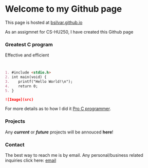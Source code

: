 # Welcome to my Github page

This page is hosted at [bsilvar.github.io](https://bsilvar.github.io/)

As an assigmnet for CS-HU250, I have created this Github page



### Greatest C program

Effective and efficient

```markdown


1. #include <stdio.h>
2. int main(void) {
3.    printf("Hello World!\n");
4.    return 0;
5. }

![Image](src)
```

For more details as to how I did it [Pro C programmer](https://www.google.com/).

### Projects

Any ***current*** or ***future*** projects will be annouced **here**!

### Contact

The best way to reach me is by email. Any personal/business related inquiries click here: [email](https://www.google.com/)
